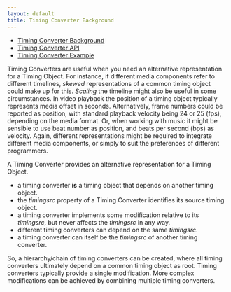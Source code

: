```yaml
---
layout: default
title: Timing Converter Background
---
```


- [Timing Converter Background](background_timingconverter.html)
- [Timing Converter API](api_timingconverter.html)
- [Timing Converter Example](exp_timingconverter.html)

Timing Converters are useful when you need an alternative representation for a Timing Object. For instance, 
if different media components refer to different timelines, *skewed* representations of a common timing object could make up for this.
*Scaling* the timeline might also be useful in some circumstances. In video playback the position of a timing object typically represents media offset in seconds. 
Alternatively, frame numbers could be reported as position, with standard playback velocity being 24 or 25 (fps), depending on the media format.
Or, when working with music it might be sensible to use beat number as position, and beats per second (bps) as velocity. 
Again, different representations might be required to integrate different media components, or simply to suit the preferences of different programmers.

A Timing Converter provides an alternative representation for a Timing Object. 

- a timing converter **is** a timing object that depends on another timing object. 
- the *timingsrc* property of a Timing Converter identifies its source timing object.  
- a timing converter implements some modification relative to its *timingsrc*, but never affects the *timingsrc* in any way.
- different timing converters can depend on the same *timingsrc*.
- a timing converter can itself be the *timingsrc* of another timing converter.

So, a hierarchy/chain of timing converters can be created, where all timing converters ultimately depend on a common timing object as root.
Timing converters typically provide a single modification. More complex modifications can be achieved by combining multiple timing converters. 




